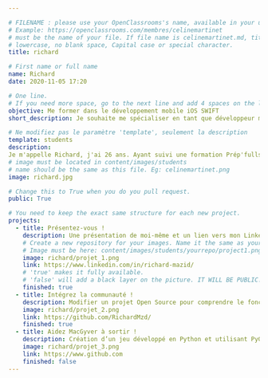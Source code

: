 ```yaml
---

# FILENAME : please use your OpenClassrooms's name, available in your url.
# Example: https://openclassrooms.com/membres/celinemartinet
# must be the name of your file. If file name is celinemartinet.md, title is celinemartinet.
# lowercase, no blank space, Capital case or special character.
title: richard

# First name or full name
name: Richard
date: 2020-11-05 17:20

# One line.
# If you need more space, go to the next line and add 4 spaces on the left, as in 'description'.
objective: Me former dans le développement mobile iOS SWIFT 
short_description: Je souhaite me spécialiser en tant que développeur mobile iOS 

# Ne modifiez pas le paramètre 'template', seulement la description
template: students
description:
Je m'appelle Richard, j'ai 26 ans. Ayant suivi une formation Prép'fullstack cela ma permis de découvrir le monde de la programmation. Aujourd'hui je suis une formation Développeur d'applications iOS.
# image must be located in content/images/students
# name should be the same as this file. Eg: celinemartinet.png
image: richard.jpg

# Change this to True when you do you pull request.
public: True

# You need to keep the exact same structure for each new project.
projects:
  - title: Présentez-vous !
    description: Une présentation de moi-même et un lien vers mon LinkedIn.
    # Create a new repository for your images. Name it the same as your nickname and profile picture.
    # Image must be here: content/images/students/yourrepo/project1.png
    image: richard/projet_1.png
    link: https://www.linkedin.com/in/richard-mazid/
    # 'true' makes it fully available.
    # 'false' will add a black layer on the picture. IT WILL BE PUBLIC!
    finished: true
  - title: Intégrez la communauté !
    description: Modifier un projet Open Source pour comprendre le fonctionnement de Git, de Github et des pull requests. 
    image: richard/projet_2.png
    link: https://github.com/RichardMzd/
    finished: true
  - title: Aidez MacGyver à sortir !
    description: Création d’un jeu développé en Python et utilisant PyGame.
    image: richard/projet_3.png
    link: https://www.github.com
    finished: false
---
```

